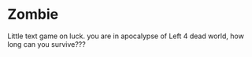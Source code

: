 # Zombie
Little text game on luck. you are in apocalypse of Left 4 dead world, how long can you survive???
